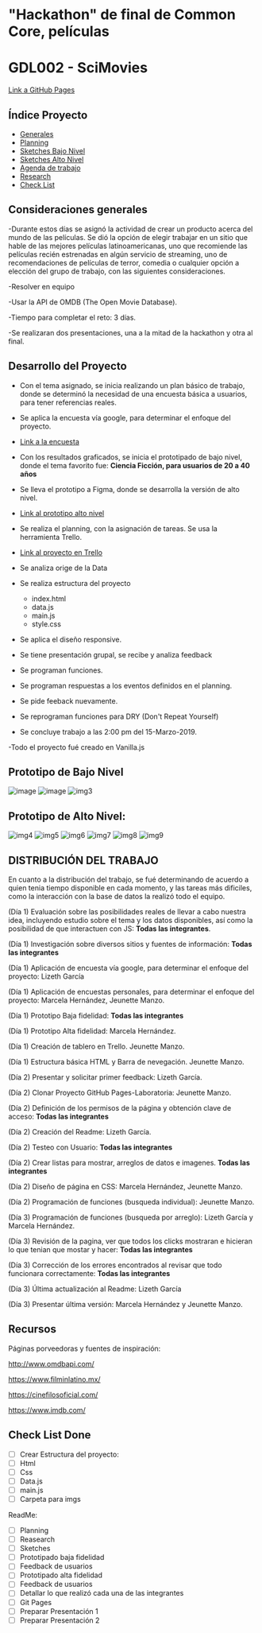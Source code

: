 # "Hackathon" de final de Common Core, películas

# GDL002 - SciMovies


[Link a GitHub Pages ](https://jeu-manzo.github.io/GDL002-hackathon-interna/src/html/index.html)

## Índice Proyecto

- [Generales](#Consideraciones-Generales)
- [Planning](#Desarrollo-del-Proyecto)
- [Sketches Bajo Nivel](#Prototipo-de-Bajo-Nivel)
- [Sketches Alto Nivel](#Prototipo-de-Alto-Nivel)
- [Agenda de trabajo](#Distribución-del-trabajo)
- [Research](#Recursos)
- [Check List](#Check-List-Done)

## Consideraciones generales

-Durante estos días se asignó la actividad de crear un producto acerca del mundo de las películas. Se dió la opción de elegir trabajar en un sitio que hable de las mejores películas latinoamericanas, uno que recomiende las películas recién estrenadas en algún servicio de streaming, uno de recomendaciones de películas de terror, comedia o cualquier opción a elección del grupo de  trabajo, con las siguientes consideraciones.

-Resolver en equipo

-Usar la API de OMDB (The Open Movie Database).

-Tiempo para completar el reto: 3 días.

-Se realizaran dos presentaciones, una a la mitad de la hackathon y otra al final.



## Desarrollo del Proyecto

* Con el tema asignado, se inicia realizando un plan básico de trabajo, donde se determinó la necesidad de una encuesta básica a usuarios, para tener referencias reales.

* Se aplica la encuesta vía google, para determinar el enfoque del proyecto.

* [Link a la encuesta ](https://docs.google.com/forms/d/1iPX938C9pgN6AKHfjgP0tOMz0zRgRzBqPQmDf5RB3hk/edit)

* Con los resultados graficados, se inicia el prototipado de bajo nivel, donde el tema favorito fue: **Ciencia Ficción, para usuarios de 20 a 40 años**

* Se lleva el prototipo a Figma, donde se desarrolla la versión de alto nivel.

* [Link al prototipo alto nivel ](https://www.figma.com/proto/MYvGCKtEzlmiJ60fvuGSpam3/SciMovies?node-id=2%3A1&scaling=scale-down)

* Se realiza el planning, con la asignación de tareas. Se usa la herramienta Trello.

* [Link al proyecto en Trello ](https://trello.com/b/naIDvvwh/hackathon)

* Se analiza orige de la Data

* Se realiza estructura del proyecto
    - index.html
    - data.js
    - main.js
    - style.css

* Se aplica el diseño responsive.

* Se tiene presentación grupal, se recibe y analiza feedback

* Se programan funciones.

* Se programan respuestas a los eventos definidos en el planning.

* Se pide feeback nuevamente.

* Se reprograman funciones para DRY (Don't Repeat Yourself)

* Se concluye trabajo a las 2:00 pm del 15-Marzo-2019.

-Todo el proyecto fué creado en Vanilla.js

## Prototipo de Bajo Nivel

![image](img/PROTOTIPOBAJONIVEL-1.png)
![image](img/PROTOTIPOBAJONIVEL-1.png)
![img3](img/PROTOTIPOBAJONIVEL-1.png)



## Prototipo de Alto Nivel:

![img4](img//PROTOTIPOALTONIVEL-1.JPG)
![img5](img//PROTOTIPOALTONIVEL-2.JPG)
![img6](img//PROTOTIPOALTONIVEL-3.JPG)
![img7](img//PROTOTIPOALTONIVEL-4.JPG)
![img8](img//PROTOTIPOALTONIVEL-5.JPG)
![img9](img//PROTOTIPOALTONIVEL-6.JPG)



## DISTRIBUCIÓN DEL TRABAJO
En cuanto a la distribución del trabajo, se fué determinando de acuerdo a quien tenia tiempo disponible en cada momento,  y las tareas más dificiles,  como la interacción con la base de datos la realizó todo el equipo.



(Día 1) Evaluación sobre las posibilidades reales de llevar a cabo nuestra idea, incluyendo estudio sobre el tema y los datos disponibles, así como la posibilidad de que interactuen con JS: **Todas las integrantes**.


(Día 1) Investigación sobre diversos sitios y fuentes de información: **Todas las integrantes**


(Día 1) Aplicación de encuesta vía google, para determinar el enfoque del proyecto: Lizeth García


(Día 1) Aplicación de encuestas personales, para determinar el enfoque del proyecto: Marcela Hernández, Jeunette Manzo.


(Día 1) Prototipo Baja fidelidad: **Todas las integrantes**


(Día 1) Prototipo Alta fidelidad: Marcela Hernández.


(Día 1) Creación de tablero en Trello. Jeunette Manzo.


(Día 1) Estructura básica HTML y Barra de nevegación. Jeunette Manzo.


(Día 2) Presentar y solicitar primer feedback: Lizeth García.


(Día 2) Clonar Proyecto GitHub Pages-Laboratoria: Jeunette Manzo.


(Día 2) Definición de los permisos de la página y obtención clave de acceso: **Todas las integrantes**


(Día 2) Creación del Readme: Lizeth García.


(Día 2) Testeo con Usuario: **Todas las integrantes**


(Día 2) Crear listas para mostrar, arreglos de datos e imagenes. **Todas las integrantes**


(Día 2) Diseño de página en CSS: Marcela Hernández, Jeunette Manzo.


(Día 2) Programación de funciones (busqueda individual): Jeunette Manzo.


(Día 3) Programación de funciones (busqueda por arreglo): Lizeth García y Marcela Hernández.


(Día 3) Revisión de la pagina, ver que todos los clicks mostraran e hicieran lo que tenian que mostar y hacer: **Todas las integrantes**


(Día 3) Corrección de los errores encontrados al revisar que todo funcionara correctamente: **Todas las integrantes**


(Día 3) Última actualización al Readme: Lizeth García


(Día 3) Presentar última versión: Marcela Hernández y Jeunette Manzo.


## Recursos

Páginas porveedoras y fuentes de inspiración:

http://www.omdbapi.com/

https://www.filminlatino.mx/

https://cinefilosoficial.com/

https://www.imdb.com/



## Check List Done

- [ ] Crear Estructura del proyecto:  
- [ ] Html
- [ ] Css
- [ ] Data.js
- [ ] main.js
- [ ] Carpeta para imgs

ReadMe:
- [ ] Planning
- [ ] Reasearch
- [ ] Sketches
- [ ] Prototipado baja fidelidad
- [ ] Feedback de usuarios
- [ ] Prototipado alta fidelidad
- [ ] Feedback de usuarios
- [ ] Detallar lo que realizó cada una de las integrantes
- [ ] Git Pages
- [ ] Preparar Presentación 1
- [ ] Preparar Presentación 2
